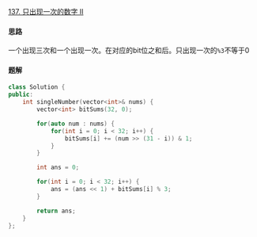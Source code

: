 [137. 只出现一次的数字 II](https://leetcode.cn/problems/single-number-ii)

#### 思路

一个出现三次和一个出现一次。在对应的bit位之和后。只出现一次的`%3`不等于0

#### 题解

```c++
class Solution {
public:
    int singleNumber(vector<int>& nums) {
        vector<int> bitSums(32, 0);

        for(auto num : nums) {
            for(int i = 0; i < 32; i++) {
                bitSums[i] += (num >> (31 - i)) & 1;
            }
        }

        int ans = 0;

        for(int i = 0; i < 32; i++) {
            ans = (ans << 1) + bitSums[i] % 3;
        }

        return ans;
    }
};
```

